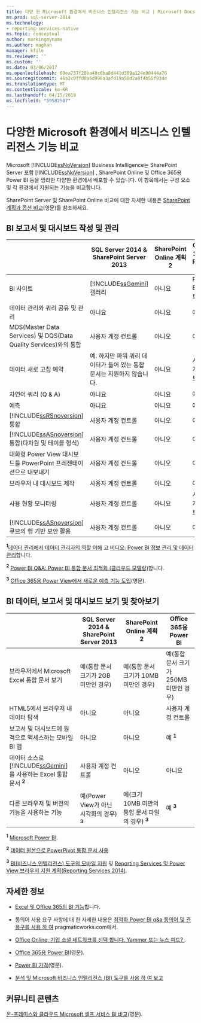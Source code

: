 ```yaml
---
title: 다양 한 Microsoft 환경에서 비즈니스 인텔리전스 기능 비교 | Microsoft Docs
ms.prod: sql-server-2014
ms.technology:
- reporting-services-native
ms.topic: conceptual
author: markingmyname
ms.author: maghan
manager: kfile
ms.reviewer: ''
ms.custom: ''
ms.date: 03/06/2017
ms.openlocfilehash: 60ea737f20ba48c6ba8d441d389a124e90444a76
ms.sourcegitcommit: 46a2c0ffd0a6d996a3afd19a58d2a8f4b55f93de
ms.translationtype: MT
ms.contentlocale: ko-KR
ms.lasthandoff: 04/15/2019
ms.locfileid: "59582507"
---
```

# <a name="compare-business-intelligence-capabilities-in-different-microsoft-environments"></a>다양한 Microsoft 환경에서 비즈니스 인텔리전스 기능 비교

Microsoft [!INCLUDE[ssNoVersion](../includes/ssnoversion-md.md)] Business Intelligence는 SharePoint Server 포함 [!INCLUDE[ssNoVersion](../includes/ssnoversion-md.md)] , SharePoint Online 및 Office 365용 Power BI 등을 망라한 다양한 환경에서 배포할 수 있습니다. 이 항목에서는 구성 요소 및 각 환경에서 지원되는 기능을 비교합니다.  
  
SharePoint Server 및 SharePoint Online 비교에 대한 자세한 내용은 [SharePoint 계획과 옵션 비교](http://products.office.com/SharePoint/compare-sharepoint-plans)(영문)를 참조하세요.  
  
## <a name="author-and-manage-bi-reports-and-dashboards"></a>BI 보고서 및 대시보드 작성 및 관리  
  
||SQL Server 2014 & SharePoint Server 2013|SharePoint Online 계획 2|Office 365용 Power BI|  
|-|----------------------------------------------|------------------------------|-----------------------------|  
|BI 사이트|[!INCLUDE[ssGemini](../includes/ssgemini-md.md)] 갤러리|아니요|Power BI 사이트|  
|데이터 관리와 쿼리 공유 및 관리|아니요|아니요|예 **<sup>1</sup>**|  
|MDS(Master Data Services) 및 DQS(Data Quality Services)와의 통합|사용자 계정 컨트롤|아니오|아니요|  
|데이터 새로 고침 예약|예. 하지만 파워 쿼리 데이터가 들어 있는 통합 문서는 지원하지 않습니다.|아니요|사용자 계정 컨트롤|  
|자연어 쿼리 (Q & A)|아니요|아니요|예 **<sup>2</sup>**|  
|예측|아니요|아니요|예 **<sup>3</sup>**|  
|[!INCLUDE[ssRSnoversion](../includes/ssrsnoversion-md.md)] 통합|사용자 계정 컨트롤|아니오|아니요|  
|[!INCLUDE[ssASnoversion](../includes/ssasnoversion-md.md)] 통합(다차원 및 테이블 형식)|사용자 계정 컨트롤|아니오|아니요|  
|대화형 Power View 대시보드를 PowerPoint 프레젠테이션으로 내보내기|사용자 계정 컨트롤|아니오|아니요|  
|브라우저 내 대시보드 제작|사용자 계정 컨트롤|아니오|아니요|  
|사용 현황 모니터링|사용자 계정 컨트롤|아니요|사용자 계정 컨트롤|  
|[!INCLUDE[ssASnoversion](../includes/ssasnoversion-md.md)] 큐브의 행 기반 보안 활용|사용자 계정 컨트롤|아니오|아니요|  
  
 **<sup>1</sup>**[데이터 관리에서 데이터 관리자의 역할 이해](https://support.office.com/Article/Understanding-the-Role-of-Data-Stewards-in-Data-Management-ae3352f3-4389-45e8-a682-7fd6edb92524?ui=en-US&rs=en-US&ad=US) 고 [비디오: Power BI 정보 관리 및 데이터 관리](https://www.youtube.com/watch?v=8dHOj68ts7c)합니다.  
  
 **<sup>2</sup>**  [Power BI Q&A: Power BI 통합 문서 최적화 (클라우드 모델링)](https://powerbi.microsoft.com/nl-nl/blog/new-in-power-bi-cloud-modeling-for-q-and-a/)합니다.  
  
 **<sup>3</sup>**  [Office 365용 Power View에서 새로운 예측 기능 도입](https://blogs.msdn.com/b/powerbi/archive/2014/05/08/introducing-new-forecasting-capabilities-in-power-view-for-office-365.aspx)(영문).  
  
## <a name="view-and-browse-bi-data-reports-and-dashboards"></a>BI 데이터, 보고서 및 대시보드 보기 및 찾아보기  
  
||SQL Server 2014 & SharePoint Server 2013|SharePoint Online 계획 2|Office 365용 Power BI|  
|-|----------------------------------------------|------------------------------|-----------------------------|  
|브라우저에서 Microsoft Excel 통합 문서 보기|예(통합 문서 크기가 2GB 미만인 경우)|예(통합 문서 크기가 10MB 미만인 경우)|예(통합 문서 크기가 250MB 미만인 경우)|  
|HTML5에서 브라우저 내 데이터 탐색|아니요|아니요|사용자 계정 컨트롤|  
|보고서 및 대시보드에 원격으로 액세스하는 모바일 BI 앱|아니요|아니요|예 **<sup>1</sup>**|  
|데이터 소스로 [!INCLUDE[ssGemini](../includes/ssgemini-md.md)] 를 사용하는 Excel 통합 문서 **<sup>2</sup>**|사용자 계정 컨트롤|아니오|아니요|  
|다른 브라우저 및 버전의 기능을 사용하는 기능|예(Power View가 아닌 시각화의 경우) **<sup>3</sup>**|예(크기 10MB 미만의 통합 문서 파일의 경우) **<sup>3</sup>**|예 **<sup>3</sup>**|  
  
 **<sup>1</sup>**  [Microsoft Power BI](http://apps.microsoft.com/windows/app/microsoft-power-bi/b7e7c94d-2ea3-4fa6-a277-9d19a1f697ba).  
  
 **<sup>2</sup>**  [데이터 원본으로 PowerPivot 통합 문서 사용](http://blogs.technet.com/b/excel_services__powerpivot_for_sharepoint_support_blog/archive/2013/02/15/powerpivot-workbook-as-a-data-source.aspx)  
  
 **<sup>3</sup>**  [BI(비즈니스 인텔리전스) 도구의 모바일 지원](https://msdn.microsoft.com/library/dn151146\(v=sql.110\).aspx) 및 [Reporting Services 및 Power View 브라우저 지원 계획(Reporting Services 2014)](https://msdn.microsoft.com/library/ms156511.aspx).  
  
## <a name="more-information"></a>자세한 정보  
  
- [Excel 및 Office 365의 BI 기능](https://support.office.com/article/BI-capabilities-in-Excel-and-Office-365-26c0548e-124c-4fd3-aab3-5f64568cb743)합니다.  
  
- 동의어 사용 요구 사항에 대 한 자세한 내용은 [최적화 Power BI q&a 동의어 및 관용구를 사용 하 여](https://blog.pragmaticworks.com/optimizing-power-bi-qa-with-synonyms-phrasing-using-cloud-modeling) pragmaticworks.com에서.  
  
- [Office Online, 기업 소셜 네트워크를 선택 합니다. Yammer 또는 뉴스 피드? ](https://support.office.com/article/Pick-your-enterprise-social-network-Yammer-or-Newsfeed-21954c85-4384-47d4-96c2-dfa1c9d56e66?ui=en-US&rs=en-US&ad=US).  
  
- [Office 365용 Power BI](https://www.microsoft.com/powerbi/default.aspx)(영문).  
  
- [Power BI 가격](https://www.microsoft.com/powerBI/pricing.aspx)(영문).  
  
- [분석 및 Microsoft 비즈니스 인텔리전스 (BI) 도구를 사용 하 여 보고](../reporting-services/choosing-microsoft-business-intelligence-bi-tools-for-analysis-and-reporting.md)  
  
## <a name="community-content"></a>커뮤니티 콘텐츠

[온-프레미스와 클라우드 Microsoft 셀프 서비스 BI 비교](http://businessintelligist.com/2014/02/07/microsoft-self-service-bi-on-premise-vs-could/)(영문).